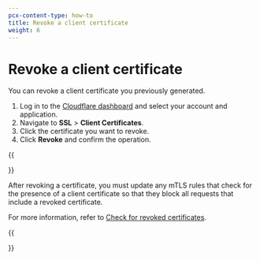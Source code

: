 ```yaml
---
pcx-content-type: how-to
title: Revoke a client certificate
weight: 6
---
```


# Revoke a client certificate

You can revoke a client certificate you previously generated.

1.  Log in to the [Cloudflare dashboard](https://dash.cloudflare.com) and select your account and application.
2.  Navigate to **SSL** > **Client Certificates**.
3.  Click the certificate you want to revoke.
4.  Click **Revoke** and confirm the operation.

{{<Aside type="warning" header="Important">}}

After revoking a certificate, you must update any mTLS rules that check for the presence of a client certificate so that they block all requests that include a revoked certificate.

For more information, refer to [Check for revoked certificates](/firewall/cf-dashboard/create-mtls-rule/#check-for-revoked-certificates).

{{</Aside>}}
